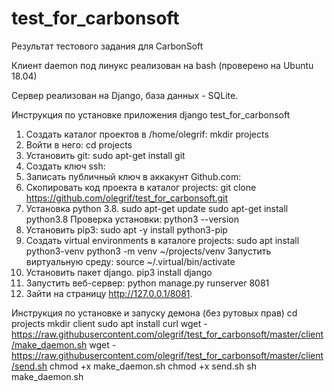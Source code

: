 # test_for_carbonsoft
Результат тестового задания для CarbonSoft

Клиент daemon под линукс реализован на bash (проверено на Ubuntu 18.04)

Сервер реализован на Django, база данных - SQLite.

Инструкция по установке приложения django test_for_carbonsoft

1. Создать каталог проектов в /home/olegrif:
mkdir projects
2. Войти в него:
cd projects
3. Установить git:
sudo apt-get install git
4. Создать ключ ssh:
5. Записать публичный ключ в аккакунт Github.com:
6. Скопировать код проекта в каталог projects:
git clone https://github.com/olegrif/test_for_carbonsoft.git
7. Установка python 3.8.
sudo apt-get update
sudo apt-get install python3.8
Проверка установки:
python3 --version
8. Установить pip3:
sudo apt -y install python3-pip
9. Создать virtual environments в каталоге projects:
sudo apt install python3-venv
python3 -m venv ~/projects/venv
Запустить виртуальную среду:
source ~/.virtual/bin/activate
10. Установить пакет django.
pip3 install django
11. Запустить веб-сервер:
python manage.py runserver 8081
12. Зайти на страницу http://127.0.0.1/8081.

Инструкция по установке и запуску демона (без рутовых прав)
cd projects
mkdir client
sudo apt install curl
wget - https://raw.githubusercontent.com/olegrif/test_for_carbonsoft/master/client/make_daemon.sh
wget - https://raw.githubusercontent.com/olegrif/test_for_carbonsoft/master/client/send.sh
chmod +x make_daemon.sh
chmod +x send.sh
sh make_daemon.sh
